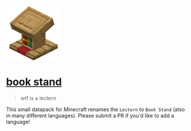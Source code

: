 ![](/pack.png)
# [book stand](https://github.com/Purpzie/book-stand)
> wtf is a lectern

This small datapack for Minecraft renames the `Lectern` to `Book Stand` (also in many different languages). Please submit a PR if you'd like to add a language!
